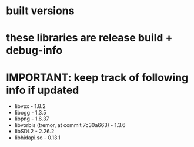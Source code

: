 # built versions
# these libraries are release build + debug-info
# IMPORTANT: keep track of following info if updated
* libvpx - 1.8.2
* libogg - 1.3.5
* libpng - 1.6.37
* libvorbis (tremor, at commit 7c30a663) - 1.3.6
* libSDL2 - 2.26.2
* libhidapi.so - 0.13.1